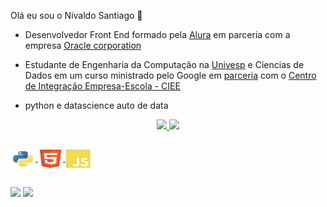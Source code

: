 Olá eu sou o Nivaldo Santiago 👋
- Desenvolvedor Front End formado pela <a href=https://www.alura.com.br/sobre>Alura<a/> em parceria com a empresa  <a href=https://www.alura.com.br/oracle-next-education/>Oracle corporation<a/>


- Estudante de Engenharia da Computação na <a href=https://univesp.br/institucional>Univesp<a/> e Ciencias de Dados em um curso ministrado pelo Google em <a href=https://portal.ciee.org.br/para-voce/google-ciee/>parceria<a/> com o  <a href=https://portal.ciee.org.br/institucional/o-que-e-o-ciee/>Centro de Integração Empresa-Escola - CIEE<a/>

- python e datascience auto de data


<div align="center">
  <a href="https://github.com/santiago2511">
  <img height="180em" src="https://github-readme-stats.vercel.app/api?username=santiago2511&show_icons=true&theme=dark&include_all_commits=true&count_private=true"/>
  <img height="180em" src="https://github-readme-stats.vercel.app/api/top-langs/?username=santiago2511&layout=compact&langs_count=7&theme=dark"/>
</div>

##

 <img align="center" alt="Rafa-Python" height="30" width="40" src="https://raw.githubusercontent.com/devicons/devicon/master/icons/python/python-original.svg">
 <img align="center" alt="Rafa-HTML" height="30" width="40" src="https://raw.githubusercontent.com/devicons/devicon/master/icons/html5/html5-original.svg">
 <img align="center" alt="Rafa-Js" height="30" width="40" src="https://raw.githubusercontent.com/devicons/devicon/master/icons/javascript/javascript-plain.svg">
 
##

<a href="https://www.linkedin.com/feed/?trk=homepage-basic_google-one-tap-submit" target="_blank"><img src="https://img.shields.io/badge/-LinkedIn-%230077B5?style=for-the-badge&logo=linkedin&logoColor=white" target="_blank"></a> 
  <a href = "mailto:https://santiagojunior251@gmail.com?hl=pt-BR#inbox"><img src="https://img.shields.io/badge/-Gmail-%23333?style=for-the-badge&logo=gmail&logoColor=white" target="_blanc"></a>
